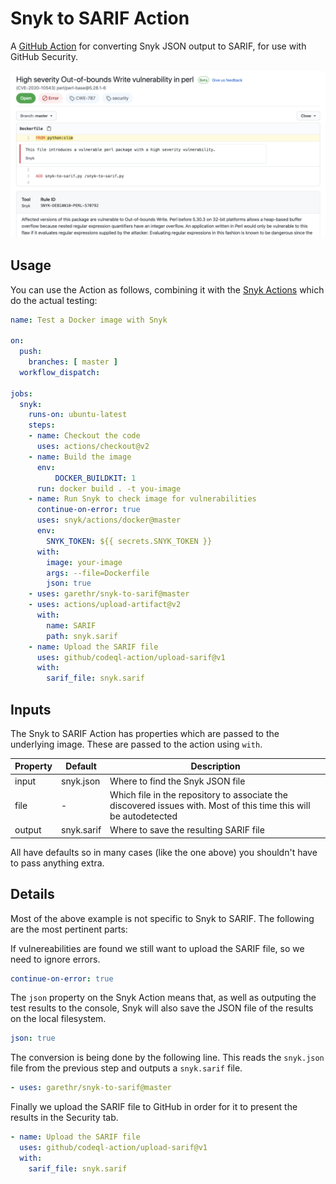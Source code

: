 # Snyk to SARIF Action

A [GitHub Action](https://github.com/features/actions) for converting Snyk JSON output to SARIF, for use with GitHub Security.

![A Snyk vulnerability shown in GitHub Security](assets/issue.png)


## Usage

You can use the Action as follows, combining it with the [Snyk Actions](https://github.com/snyk/actions) which do the actual testing:

```yaml
name: Test a Docker image with Snyk

on:
  push:
    branches: [ master ]
  workflow_dispatch:

jobs:
  snyk:
    runs-on: ubuntu-latest
    steps:
    - name: Checkout the code
      uses: actions/checkout@v2
    - name: Build the image
      env:
          DOCKER_BUILDKIT: 1
      run: docker build . -t you-image 
    - name: Run Snyk to check image for vulnerabilities
      continue-on-error: true
      uses: snyk/actions/docker@master
      env:
        SNYK_TOKEN: ${{ secrets.SNYK_TOKEN }}
      with:
        image: your-image
        args: --file=Dockerfile
        json: true
    - uses: garethr/snyk-to-sarif@master
    - uses: actions/upload-artifact@v2
      with:
        name: SARIF
        path: snyk.sarif
    - name: Upload the SARIF file
      uses: github/codeql-action/upload-sarif@v1
      with:
        sarif_file: snyk.sarif
```


## Inputs

The Snyk to SARIF Action has properties which are passed to the underlying image. These are
passed to the action using `with`.

| Property | Default | Description |
| --- | --- | --- |
| input | snyk.json | Where to find the Snyk JSON file |
| file | - | Which file in the repository to associate the discovered issues with. Most of this time this will be autodetected |
| output | snyk.sarif | Where to save the resulting SARIF file |

All have defaults so in many cases (like the one above) you shouldn't have to pass anything extra.


## Details

Most of the above example is not specific to Snyk to SARIF. The following are the most pertinent parts:

If vulnereabilities are found we still want to upload the SARIF file, so we need to ignore errors.

```yaml
continue-on-error: true
```

The `json` property on the Snyk Action means that, as well as outputing the test results to the console, Snyk will also save the JSON file of the results on the local filesystem.

```yaml
json: true
```

The conversion is being done by the following line. This reads the `snyk.json` file from the previous step and outputs a `snyk.sarif` file.

```yaml  
- uses: garethr/snyk-to-sarif@master
```

Finally we upload the SARIF file to GitHub in order for it to present the results in the Security tab.

```yaml
- name: Upload the SARIF file
  uses: github/codeql-action/upload-sarif@v1
  with:
    sarif_file: snyk.sarif
```
